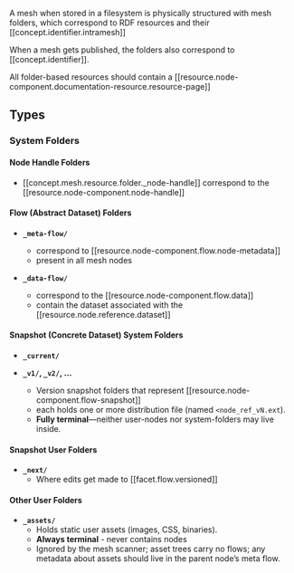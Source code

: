 
A mesh when stored in a filesystem is physically structured with mesh folders, which correspond to RDF resources and their [[concept.identifier.intramesh]]
  
When a mesh gets published, the folders also correspond to [[concept.identifier]]. 

All folder-based resources should contain a [[resource.node-component.documentation-resource.resource-page]]


## Types

### System Folders

#### Node Handle Folders

- [[concept.mesh.resource.folder._node-handle]] correspond to the [[resource.node-component.node-handle]]

#### Flow (Abstract Dataset) Folders

- **`_meta-flow/`**
  - correspond to [[resource.node-component.flow.node-metadata]]
  - present in all mesh nodes
  
- **`_data-flow/`**

  - correspond to the [[resource.node-component.flow.data]]
  - contain the dataset associated with the [[resource.node.reference.dataset]]

#### Snapshot (Concrete Dataset) System Folders

- **`_current/`**

- **`_v1/`, `_v2/`, …**

  - Version snapshot folders that represent [[resource.node-component.flow-snapshot]]
  - each holds one or more distribution file (named `<node_ref_vN.ext`).
  - **Fully terminal**—neither user-nodes nor system-folders may live inside.

#### Snapshot User Folders

- **`_next/`**
  - Where edits get made to [[facet.flow.versioned]]


#### Other User Folders

- **`_assets/`**
  - Holds static user assets (images, CSS, binaries).
  - **Always terminal** - never contains nodes
  - Ignored by the mesh scanner; asset trees carry no flows; any metadata about assets should live in the parent node’s meta flow.
